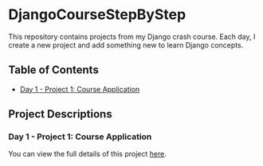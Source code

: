 # DjangoCourseStepByStep

This repository contains projects from my Django crash course. Each day, I create a new project and add something new to learn Django concepts.

## Table of Contents
- [Day 1 - Project 1: Course Application](./gs1/day1-project1.md)


## Project Descriptions

### Day 1 - Project 1: Course Application
You can view the full details of this project [here](./gs1/day1-project1.md).